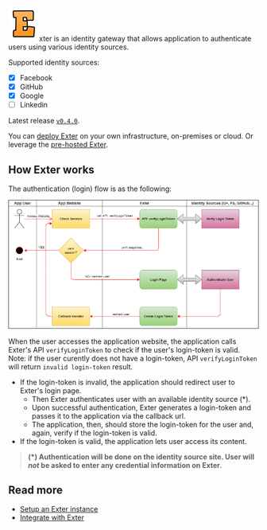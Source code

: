 ![Exter icon](docs/icons/exter_icon.png)xter is an identity gateway that allows application to authenticate users using various identity sources.

Supported identity sources:

- [x] Facebook
- [x] GitHub
- [x] Google
- [ ] Linkedin

Latest release [`v0.4.0`](RELEASE-NOTES.md).

You can [deploy Exter](BuildAndRun.md) on your own infrastructure, on-premises or cloud. Or leverage the [pre-hosted Exter](https://btnguyen2k.github.io/exter/).

## How Exter works

The authentication (login) flow is as the following:

![Exter Integration Flow](docs/Exter_flow_1.png)

When the user accesses the application website, the application calls Exter's API `verifyLoginToken` to check if the user's login-token is valid. Note: if the user curently does not have a login-token, API `verifyLoginToken` will return `invalid login-token` result.

- If the login-token is invalid, the application should redirect user to Exter's login page.
    - Then Exter authenticates user with an available identity source (*).
    - Upon successful authentication, Exter generates a login-token and passes it to the application via the callback url.
    - The application, then, should store the login-token for the user and, again, verify if the login-token is valid.
- If the login-token is valid, the application lets user access its content.

> **(*) Authentication will be done on the identity source site. User will _not_ be asked to enter any credential information on Exter.**

## Read more

- [Setup an Exter instance](BuildAndRun.md)
- [Integrate with Exter](Integration.md)
